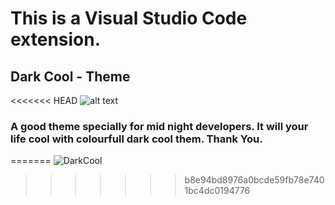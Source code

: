 # This is a Visual Studio Code extension.

## Dark Cool - Theme

<<<<<<< HEAD
![alt text](https://github.com/VishwanthBarma/Dark-Cool/tree/main/themes/icon/DarkCool.png?raw=true)

### A good theme specially for mid night developers. It will your life cool with colourfull dark cool them. Thank You.
=======
![DarkCool](https://user-images.githubusercontent.com/72876374/169701805-ab76b73a-e15b-4992-9677-dad0d89fcb0b.png)
>>>>>>> b8e94bd8976a0bcde59fb78e7401bc4dc0194776
